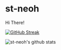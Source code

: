# st-neoh
Hi There!

[![GitHub Streak](https://github-readme-streak-stats.herokuapp.com?user=st&theme=dark&hide_border=true)](https://git.io/streak-stats)

![st-neoh's github stats](https://github-readme-stats.vercel.app/api?username=st-neoh)
